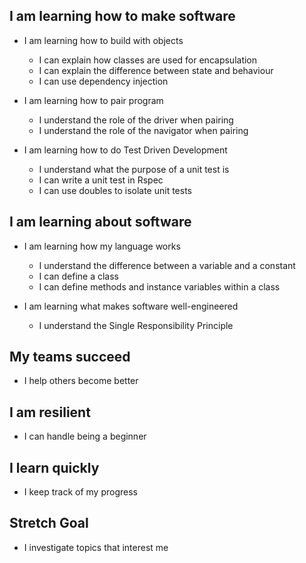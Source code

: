 ## I am learning how to make software

- I am learning how to build with objects
  - I can explain how classes are used for encapsulation
  - I can explain the difference between state and behaviour
  - I can use dependency injection
  
- I am learning how to pair program
  - I understand the role of the driver when pairing
  - I understand the role of the navigator when pairing
  
- I am learning how to do Test Driven Development
  - I understand what the purpose of a unit test is
  - I can write a unit test in Rspec
  - I can use doubles to isolate unit tests
  
## I am learning about software
- I am learning how my language works
  - I understand the difference between a variable and a constant
  - I can define a class
  - I can define methods and instance variables within a class
  
- I am learning what makes software well-engineered
  - I understand the Single Responsibility Principle
  
## My teams succeed
- I help others become better

## I am resilient
- I can handle being a beginner

## I learn quickly
- I keep track of my progress

## Stretch Goal
- I investigate topics that interest me
